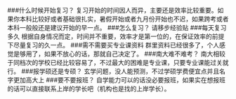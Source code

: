 ###什么时候开始复习？
复习开始的时间因人而异，主要还是效率比较重要。如果你本科比较好或者基础很扎实，暑假开始或者九月份开始也不迟，如果跨考或者本科一般般还是建议开始的早一点。
###怎么复习？
请移步经验贴
###每天复习多久
根据自身情况而定，时间并不重要，效率才是第一位的，在保证效率的前提下尽量复习的久一点。
###需不需要买专业课资料
群里资料已经很多了，个人感觉是够用了，如果不放心的话，那就自己决定了。
###南大难不难考？
南大相较于同档次的学校已经比较容易了，不过最大的困难是专业课，只要专业课能过关就行。
###报学硕还是专硕？
玄学问题，没人能预测，不过学硕学费便宜点并且名字更加高大上
###要不要报班？
自学能力可以的话没必要报班，如果实在想报班的话可以直接联系上岸的学长吧（机构也是找的上岸学长）。
